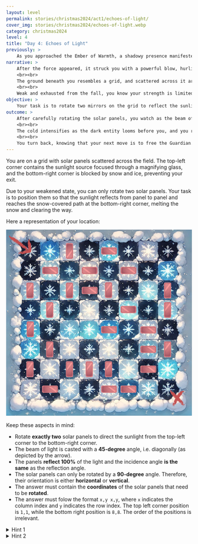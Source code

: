 ```yaml
---
layout: level
permalink: stories/christmas2024/act1/echoes-of-light/
cover_img: stories/christmas2024/echoes-of-light.webp
category: christmas2024
level: 4
title: "Day 4: Echoes of Light"
previously: >
    As you approached the Ember of Warmth, a shadowy presence manifested on the path. The air grew colder and darker, and a sinister force appeared between you and the Ember, blocking your way forward and filling you with dread.
narrative: >
    After the force appeared, it struck you with a powerful blow, hurling you far from the path to the Ember of Warmth. Dazed and weakened from the fall, you find yourself in a strange field, disoriented and surrounded by towering walls of snow and ice, which block your way back to the Ember.
    <br><br>
    The ground beneath you resembles a grid, and scattered across it are several solar panels, reflecting faint beams of sunlight that struggle to reach the cold earth. Nearby, you spot a magnifying glass — a tool that could focus the sunlight into a beam strong enough to melt the ice.
    <br><br>
    Weak and exhausted from the fall, you know your strength is limited. You can only rotate two of the solar panels, and they must be positioned perfectly to guide the light toward the snow-covered path blocking your exit. The grid is like a chessboard, and the task before you requires precision and clever thinking. Only by reflecting and focusing the sunlight in just the right way can you clear the snow and continue your journey toward the Ember.
objective: >
    Your task is to rotate two mirrors on the grid to reflect the sunlight from the top left corner to the bottom right, where the snow is blocking your way. Strategically rotate the mirrors to create a path for the beam to reach the snow-covered exit.
outcome: >
    After carefully rotating the solar panels, you watch as the beam of sunlight bounces across the icy grid and strikes the snow-covered wall. Slowly, the thick layers of ice and snow begin to melt, clearing a narrow path ahead. Exhausted, you take a few steps forward, but just as you reach the opening, the malevolent force returns. Its presence is overwhelming — far more powerful than you anticipated.
    <br><br>
    The cold intensifies as the dark entity looms before you, and you realize the futility of trying to face it alone. Despite your best efforts, your weakened state and lack of support make the task impossible. The Ember of Warmth lies just beyond, but without the strength of the Guardian of the Hearth, there’s no way to defeat this force or reach the Ember.
    <br><br>
    You turn back, knowing that your next move is to free the Guardian. It's the only way to stand a chance against the dark force and reignite the Ember. Your journey now takes you deeper into the Frostspire, where the Guardian is imprisoned.
---
```


You are on a grid with solar panels scattered across the field. The top-left corner contains the sunlight source focused through a magnifying glass, and the bottom-right corner is blocked by snow and ice, preventing your exit.

Due to your weakened state, you can only rotate two solar panels. Your task is to position them so that the sunlight reflects from panel to panel and reaches the snow-covered path at the bottom-right corner, melting the snow and clearing the way.

Here a representation of your location:

<div><img class="challenge-img" src="/assets/img/stories/christmas2024/gridfield-with-panels.webp"></div>

Keep these aspects in mind:
- Rotate **exactly two** solar panels to direct the sunlight from the top-left corner to the bottom-right corner.
- The beam of light is casted with a **45-degree** angle, i.e. diagonally (as depicted by the arrow).
- The panels **reflect 100%** of the light and the incidence angle **is the same** as the reflection angle.
- The solar panels can only be rotated by a **90-degree** angle. Therefore, their orientation is either **horizontal** or **vertical**.
- The answer must contain the **coordinates** of the solar panels that need to be **rotated**.
- The answer must folow the format `x,y x,y`, where `x` indicates the column index and `y` indicates the row index. The top left corner position is `1,1`, while the bottom right position is `8,8`. The order of the positions is irrelevant.

<details>
 <summary>Hint 1</summary> 
 The light moves in straight lines and bounces at 90-degree angles from the panels. Consider which panels would redirect the ligth to a valid position.
</details>
<details>
 <summary>Hint 2</summary>
 Try starting from the end position and backtracking the beam path. There aren't so many options available...
</details>